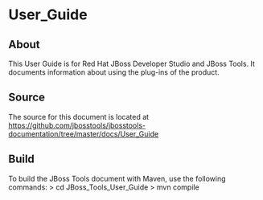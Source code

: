 User_Guide
==================================================


About
-----
This User Guide is for Red Hat JBoss Developer Studio and JBoss Tools. It documents information about using the plug-ins of the product.


Source
------
The source for this document is located at https://github.com/jbosstools/jbosstools-documentation/tree/master/docs/User_Guide


Build
-----
To build the JBoss Tools document with Maven, use the following commands:
	> cd JBoss_Tools_User_Guide
	> mvn compile
